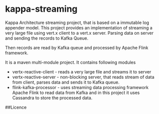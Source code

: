 # kappa-streaming

Kappa Architecture streaming project, that is based on a immutable log appender model. This project provides an implementation of streaming a very large file using vert.x client to a vert.x server. Parsing data on server and sending the records to Kafka Queue.

Then records are read by Kafka queue and processed by Apache Flink framework.

It is a maven multi-module project. It contains following modules

*  vertx-reactive-client - reads a very large file and streams it to server
*  vertx-reactive-server - non-blocking server, that reads stream of data from client, parses data and sends it to Kafka queue.
*  flink-kafka-processor - uses streaming data processing framework Apache Flink to read data from Kafka and in this project it uses Cassandra to store the processed data.

##Licence
<dl>
<script>$("#testLoad").load("https://github.com/tuhingupta/kappa-streaming/blob/master/license.md");</script>
<div id="testLoad"></div>
</dl>
